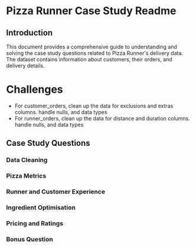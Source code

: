 # Pizza Runner Case Study Readme

## Introduction
This document provides a comprehensive guide to understanding and solving the case study questions related to Pizza Runner's delivery data. The dataset contains information about customers, their orders, and delivery details.

# Challenges
- For customer_orders, clean up the data for exclusions and extras columns. handle nulls, and data types
- For runner_orders, clean up the data for distance and duration columns. handle nulls, and data types 

## Case Study Questions

### Data Cleaning


### Pizza Metrics



### Runner and Customer Experience



### Ingredient Optimisation



### Pricing and Ratings


### Bonus Question